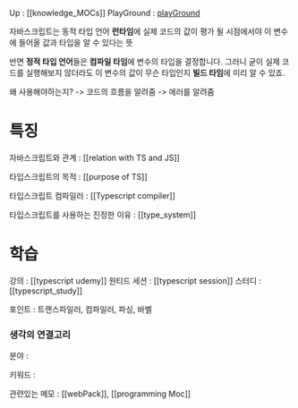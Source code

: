 ---
---


Up : [[knowledge_MOCs]]
PlayGround : [playGround](https://www.typescriptlang.org/play?#code/JYWwDg9gTgLgBAbzgVwM4FMCKz1QJ5wC+cAZlBCHAORToCGAxjALQCOO+VAsAFCiSw4dAB7AIqUuUpURY1Nx68YeMOjgBxcsjBwAvIjjAAJgC44AO2QgARriK9eDCOdTwS6GAwAWmiNon6ABQAlGYAClLAGAA8vtoA2gC6AHx6qbLiAHQA5h6BVAD02Vpg8sGZMF7o5oG0qJAuarqpdQ0YmUZ0MHTBDjxOLvBInd1EeigY2Lh4gfFUxX6lVIkANKQe3nGlvTwFBXAHhwB6APxwA65wI3RmW0lwAD4o5kboJMDm6Ea8QA)

자바스크립트는 동적 타입 언어
**런타임**에 실제 코드의 값이 평가 될 시점에서야 이 변수에 들어올 값과 타입을 알 수 있다는 뜻

반면 **정적 타입 언어**들은 **컴파일 타임**에 변수의 타입을 결정합니다. 그러니 굳이 실제 코드를 실행해보지 않더라도 이 변수의 값이 무슨 타입인지 **빌드 타임**에 미리 알 수 있죠.

왜 사용해야하는지? 
-> 코드의 흐름을 알려줌
-> 에러를 알려줌


# 특징
자바스크립트와 관계 : [[relation with TS and JS]]

타입스크립트의 목적 : [[purpose of TS]]

타입스크립트 컴파일러 : [[Typescript compiler]]

타입스크립트를 사용하는 진정한 이유 : [[type_system]]


# 학습
강의 : [[typescript udemy]]
원티드 세션 : [[typescript session]]
스터디 : [[typescript_study]]

포인트 : 트랜스파일러, 컴파일러, 파싱, 바벨


### 생각의 연결고리
분야 :

키워드 :

관련있는 메모 : [[webPack]], [[programming Moc]]